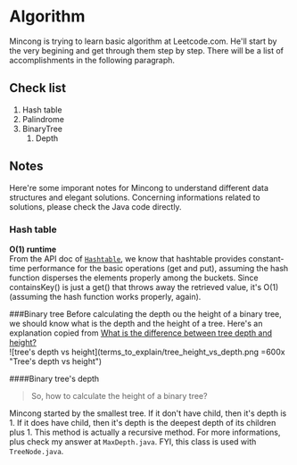 # Algorithm
Mincong is trying to learn basic algorithm at Leetcode.com. He'll start by the very begining and get through them step by step. There will be a list of accomplishments in the following paragraph.

## Check list
1. Hash table
2. Palindrome
3. BinaryTree
   1. Depth
    
## Notes
Here're some imporant notes for Mincong to understand different data structures and  elegant solutions. Concerning informations related to solutions, please check the Java code directly.

### Hash table
**O(1) runtime**  
From the API doc of [`Hashtable`](https://docs.oracle.com/javase/8/docs/api/java/util/Hashtable.html), 
we know that hashtable provides constant-time performance for the basic operations (get and put), 
assuming the hash function disperses the elements properly among the buckets.
Since containsKey() is just a get() that throws away the retrieved value, it's O(1) (assuming the hash 
function works properly, again).

###Binary tree
Before calculating the depth ou the height of a binary tree, we should know what is the depth and the height of a tree. Here's an explanation copied from [What is the difference between tree depth and height?](http://stackoverflow.com/questions/2603692/what-is-the-difference-between-tree-depth-and-height)  
![tree's depth vs height](terms_to_explain/tree_height_vs_depth.png =600x "Tree's depth vs height")

####Binary tree's depth
>So, how to calculate the height of a binary tree?

Mincong started by the smallest tree. If it don't have child, then it's depth is 1. If it does have child, then it's depth is the deepest depth of its children plus 1. This method is actually a recursive method. For more informations, plus check my answer at `MaxDepth.java`. FYI, this class is used with `TreeNode.java`.